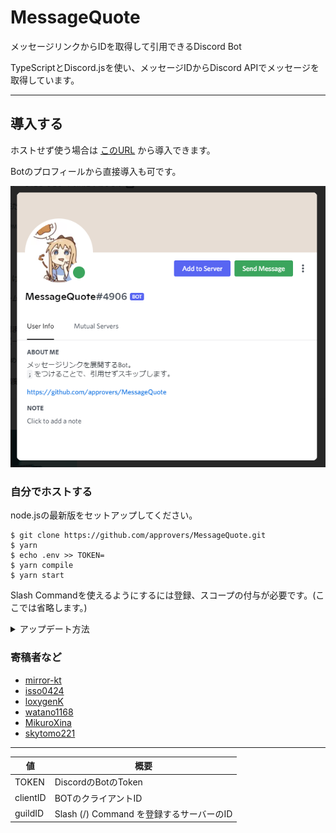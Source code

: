 # MessageQuote

メッセージリンクからIDを取得して引用できるDiscord Bot

TypeScriptとDiscord.jsを使い、メッセージIDからDiscord APIでメッセージを取得しています。

----

## 導入する

ホストせず使う場合は [このURL](https://discord.com/api/oauth2/authorize?client_id=889343802433757185&permissions=274877914112&scope=bot%20applications.commands) から導入できます。

Botのプロフィールから直接導入も可です。

![直接導入ボタン](image/addBot.png)

### 自分でホストする

node.jsの最新版をセットアップしてください。

```
$ git clone https://github.com/approvers/MessageQuote.git
$ yarn
$ echo .env >> TOKEN=
$ yarn compile
$ yarn start
```

Slash Commandを使えるようにするには登録、スコープの付与が必要です。(ここでは省略します。)

<details>
<summary>アップデート方法</summary>

[Releases](https://github.com/approvers/MessageQuote/releases) が更新されたらアップデートを行うことを推奨します。

```
$ git pull
$ yarn
$ yarn compile
$ yarn start
```

</details>

### 寄稿者など
- [mirror-kt](https://github.com/mirror-kt)
- [isso0424](https://github.com/isso0424)
- [loxygenK](https://github.com/loxygenK)
- [watano1168](https://github.com/watano1168)
- [MikuroXina](https://github.com/MikuroXina)
- [skytomo221](https://github.com/skytomo221)

----

| 値        | 概要                             |
|----------|--------------------------------|
| TOKEN    | DiscordのBotのToken              |
| clientID | BOTのクライアントID                   |
| guildID  | Slash (/) Command を登録するサーバーのID |
